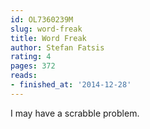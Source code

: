 ```yaml
---
id: OL7360239M
slug: word-freak
title: Word Freak
author: Stefan Fatsis
rating: 4
pages: 372
reads:
- finished_at: '2014-12-28'
---
```

I may have a scrabble problem.
